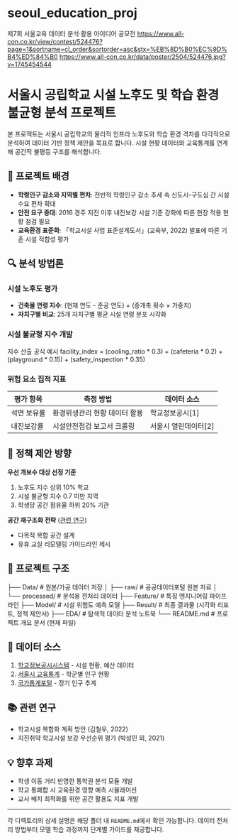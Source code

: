 # seoul_education_proj
제7회 서울교육 데이터 분석·활용 아이디어 공모전
https://www.all-con.co.kr/view/contest/524476?page=1&sortname=cl_order&sortorder=asc&stx=%EB%8D%B0%EC%9D%B4%ED%84%B0
https://www.all-con.co.kr/data/poster/2504/524476.jpg?v=1745454544

# 서울시 공립학교 시설 노후도 및 학습 환경 불균형 분석 프로젝트

본 프로젝트는 서울시 공립학교의 물리적 인프라 노후도와 학습 환경 격차를 다각적으로 분석하여 데이터 기반 정책 제안을 목표로 합니다. 시설 현황 데이터와 교육통계를 연계해 공간적 불평등 구조를 해석합니다.

## 📌 프로젝트 배경
- **학령인구 감소와 지역별 편차**: 전반적 학령인구 감소 추세 속 신도시-구도심 간 시설 수요 편차 확대
- **안전 요구 증대**: 2016 경주 지진 이후 내진보강 시설 기준 강화에 따른 현장 적용 현황 점검 필요
- **교육환경 표준화**: 「학교시설 사업 표준설계도서」(교육부, 2022) 발표에 따른 기존 시설 적합성 평가

## 🔍 분석 방법론
### 시설 노후도 평가
- **건축물 연령 지수**: (현재 연도 - 준공 연도) + (증개축 횟수 × 가중치)
- **자치구별 비교**: 25개 자치구별 평균 시설 연령 분포 시각화

### 시설 불균형 지수 개발

지수 산출 공식 예시
facility_index = (cooling_ratio * 0.3) + (cafeteria * 0.2) + (playground * 0.15) + (safety_inspection * 0.35)


### 위험 요소 집적 지표
| 평가 항목 | 측정 방법 | 데이터 소스 |
|-----------|-----------|-------------|
| 석면 보유률 | 환경위생관리 현황 데이터 활용 | 학교정보공시[1] |
| 내진보강률 | 시설안전점검 보고서 크롤링 | 서울시 열린데이터[2] |

## 🚀 정책 제안 방향
**우선 개보수 대상 선정 기준**
1. 노후도 지수 상위 10% 학교
2. 시설 불균형 지수 0.7 미만 지역
3. 학생당 공간 점유율 하위 20% 기관

**공간 재구조화 전략** ([관련 연구](https://scienceon.kisti.re.kr/srch/selectPORSrchArticle.do?cn=DIKO0015098675#))
- 다목적 복합 공간 설계
- 유휴 교실 리모델링 가이드라인 제시

## 📂 프로젝트 구조
├── Data/ # 원본/가공 데이터 저장
│ ├── raw/ # 공공데이터포털 원본 자료
│ └── processed/ # 분석용 전처리 데이터
├── Feature/ # 특징 엔지니어링 파이프라인
├── Model/ # 시설 위험도 예측 모델
├── Result/ # 최종 결과물 (시각화 리포트, 정책 제안서)
├── EDA/ # 탐색적 데이터 분석 노트북
└── README.md # 프로젝트 개요 문서 (현재 파일)


## 🔗 데이터 소스
1. [학교정보공시시스템](https://www.schoolinfo.go.kr) - 시설 현황, 예산 데이터
2. [서울시 교육통계](https://data.seoul.go.kr) - 학군별 인구 현황
3. [국가통계포털](https://kosis.kr) - 장기 인구 추계

## 📚 관련 연구
- 학교시설 복합화 계획 방안 (김철우, 2022)
- 지진취약 학교시설 보강 우선순위 평가 (박성민 외, 2021)

## 💡 향후 과제
- 학생 이동 거리 반영한 통학권 분석 모듈 개발
- 학교 통폐합 시 교육환경 영향 예측 시뮬레이션
- 교사 배치 최적화를 위한 공간 활용도 지표 개발

---

각 디렉토리의 상세 설명은 해당 폴더 내 `README.md`에서 확인 가능합니다. 데이터 전처리 방법부터 모델 학습 과정까지 단계별 가이드를 제공합니다.
